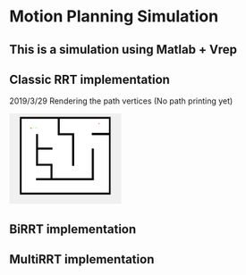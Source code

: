 # Motion Planning Simulation 

## This is a simulation using Matlab + Vrep

## Classic RRT implementation

2019/3/29 Rendering the path vertices (No path printing yet)

<img src="RRT/classicRRT/classicRRT.gif" width="200">

## BiRRT implementation

## MultiRRT implementation


